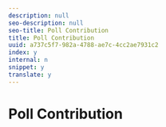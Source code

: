 ```yaml
---
description: null
seo-description: null
seo-title: Poll Contribution
title: Poll Contribution
uuid: a737c5f7-982a-4788-ae7c-4cc2ae7931c2
index: y
internal: n
snippet: y
translate: y
---
```


# Poll Contribution


